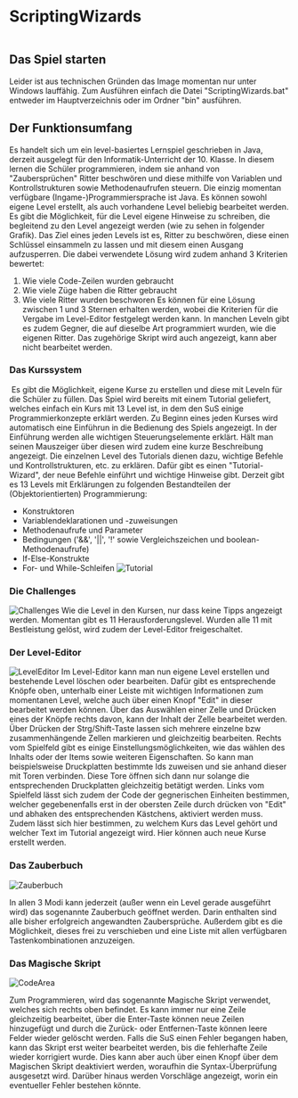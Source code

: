 # ScriptingWizards
<img src="https://github.com/Thinking-Ape/ScriptingWizards/blob/master/PresentationImages/StartScreen.png" class="img-responsive" alt=""> </div>
## Das Spiel starten

Leider ist aus technischen Gründen das Image momentan nur unter Windows lauffähig. Zum Ausführen einfach die Datei "ScriptingWizards.bat" entweder im Hauptverzeichnis
oder im Ordner "bin" ausführen.

## Der Funktionsumfang
Es handelt sich um ein level-basiertes Lernspiel geschrieben in Java, derzeit ausgelegt für den Informatik-Unterricht der 10. Klasse. In diesem lernen die Schüler programmieren, indem sie anhand von "Zaubersprüchen" Ritter beschwören und diese mithilfe von Variablen und Kontrollstrukturen sowie Methodenaufrufen steuern. Die einzig momentan verfügbare (Ingame-)Programmiersprache ist Java. Es können sowohl eigene Level erstellt, als auch vorhandene Level beliebig bearbeitet werden. Es gibt die Möglichkeit, für die Level eigene Hinweise zu schreiben, die begleitend zu den Level angezeigt werden (wie zu sehen in folgender Grafik).
Das Ziel eines jeden Levels ist es, Ritter zu beschwören, diese einen Schlüssel einsammeln zu lassen und mit diesem einen Ausgang aufzusperren. Die dabei verwendete Lösung wird zudem anhand 3 Kriterien bewertet:
1. Wie viele Code-Zeilen wurden gebraucht
2. Wie viele Züge haben die Ritter gebraucht
3. Wie viele Ritter wurden beschworen
Es können für eine Lösung zwischen 1 und 3 Sternen erhalten werden, wobei die Kriterien für die Vergabe im Level-Editor festgelegt werden kann.
In manchen Leveln gibt es zudem Gegner, die auf dieselbe Art programmiert wurden, wie die eigenen Ritter. Das zugehörige Skript wird auch angezeigt, kann aber nicht bearbeitet werden.
### Das Kurssystem

<img src="https://github.com/Thinking-Ape/ScriptingWizards/blob/master/PresentationImages/Courses.png" class="img-responsive" alt=""> </div>
Es gibt die Möglichkeit, eigene Kurse zu erstellen und diese mit Leveln für die Schüler zu füllen.
Das Spiel wird bereits mit einem Tutorial geliefert, welches einfach ein Kurs mit 13 Level ist, in dem den SuS einige Programmierkonzepte erklärt werden. Zu Beginn eines jeden Kurses wird automatisch eine Einführun in die Bedienung des Spiels angezeigt. In der Einführung werden alle wichtigen Steuerungselemente erklärt. Hält man seinen Mauszeiger über diesen wird zudem eine kurze Beschreibung angezeigt. Die einzelnen Level des Tutorials dienen dazu, wichtige Befehle und Kontrollstrukturen, etc. zu erklären. Dafür gibt es einen "Tutorial-Wizard", der neue Befehle einführt und wichtige Hinweise gibt.
Derzeit gibt es 13 Levels mit Erklärungen zu folgenden Bestandteilen der (Objektorientierten) Programmierung:
- Konstruktoren
- Variablendeklarationen und -zuweisungen
- Methodenaufrufe und Parameter
- Bedingungen ('&&', '||', '!' sowie Vergleichszeichen und boolean-Methodenaufrufe)
- If-Else-Konstrukte
- For- und While-Schleifen
![Tutorial](https://github.com/Thinking-Ape/ScriptingWizards/blob/master/PresentationImages/Tutorial_Level_Opposition.png "Das Kurs-Auswahl Menü")
### Die Challenges
![Challenges](https://github.com/Thinking-Ape/ScriptingWizards/blob/master/PresentationImages/Challenges.png "Das Levelauswahlmenü der Challenges")
Wie die Level in den Kursen, nur dass keine Tipps angezeigt werden. Momentan gibt es 11 Herausforderungslevel. Wurden alle 11 mit Bestleistung gelöst, wird zudem der Level-Editor freigeschaltet.
### Der Level-Editor
![LevelEditor](https://github.com/Thinking-Ape/ScriptingWizards/blob/master/PresentationImages/LevelEditor_new.png "Ein Level im Leveleditor")
Im Level-Editor kann man nun eigene Level erstellen und bestehende Level löschen oder bearbeiten. Dafür gibt es entsprechende Knöpfe oben, unterhalb einer Leiste mit wichtigen Informationen zum momentanen Level, welche auch über einen Knopf "Edit" in dieser bearbeitet werden können. Über das Auswählen einer Zelle und Drücken eines der Knöpfe rechts davon, kann der Inhalt der Zelle bearbeitet werden. Über Drücken der Strg/Shift-Taste lassen sich mehrere einzelne bzw zusammenhängende Zellen markieren und gleichzeitig bearbeiten. Rechts vom Spielfeld gibt es einige Einstellungsmöglichkeiten, wie das wählen des Inhalts oder der Items sowie weiteren Eigenschaften. So kann man beispielsweise Druckplatten bestimmte Ids zuweisen und sie anhand dieser mit Toren verbinden. Diese Tore öffnen sich dann nur solange die entsprechenden Druckplatten gleichzeitig betätigt werden. Links vom Spielfeld lässt sich zudem der Code der gegnerischen Einheiten bestimmen, welcher gegebenenfalls erst in der obersten Zeile durch drücken von "Edit" und abhaken des entsprechenden Kästchens, aktiviert werden muss. Zudem lässt sich hier bestimmen, zu welchem Kurs das Level gehört und welcher Text im Tutorial angezeigt wird. Hier können auch neue Kurse erstellt werden.
### Das Zauberbuch
![Zauberbuch](https://github.com/Thinking-Ape/ScriptingWizards/blob/master/PresentationImages/SpellBook.png "Das fast vollständig ausgefüllte Zauberbuch")

In allen 3 Modi kann jederzeit (außer wenn ein Level gerade ausgeführt wird) das sogenannte Zauberbuch geöffnet werden. Darin enthalten sind alle bisher erfolgreich angewandten Zaubersprüche. Außerdem gibt es die Möglichkeit, dieses frei zu verschieben und eine Liste mit allen verfügbaren Tastenkombinationen anzuzeigen.
### Das Magische Skript

![CodeArea](https://github.com/Thinking-Ape/ScriptingWizards/blob/master/PresentationImages/CodeArea.png "3 Beispiele für das Magische Skript")

Zum Programmieren, wird das sogenannte Magische Skript verwendet, welches sich rechts oben befindet. Es kann immer nur eine Zeile gleichzeitig bearbeitet, über die Enter-Taste können neue Zeilen hinzugefügt und durch die Zurück- oder Entfernen-Taste können leere Felder wieder gelöscht werden. Falls die SuS einen Fehler begangen haben, kann das Skript erst weiter bearbeitet werden, bis die fehlerhafte Zeile wieder korrigiert wurde. Dies kann aber auch über einen Knopf über dem Magischen Skript deaktiviert werden, woraufhin die Syntax-Überprüfung ausgesetzt wird. Darüber hinaus werden Vorschläge angezeigt, worin ein eventueller Fehler bestehen könnte.

